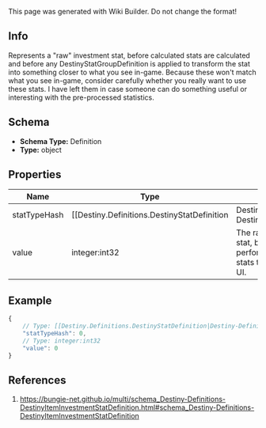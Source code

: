 <span class="wiki-builder">This page was generated with Wiki Builder. Do not change the format!</span>

## Info
Represents a &quot;raw&quot; investment stat, before calculated stats are calculated and before any DestinyStatGroupDefinition is applied to transform the stat into something closer to what you see in-game. Because these won't match what you see in-game, consider carefully whether you really want to use these stats. I have left them in case someone can do something useful or interesting with the pre-processed statistics.

## Schema
* **Schema Type:** Definition
* **Type:** object

## Properties
Name | Type | Description
---- | ---- | -----------
statTypeHash | [[Destiny.Definitions.DestinyStatDefinition|Destiny-Definitions-DestinyStatDefinition]]:integer:uint32 | The hash identifier for the DestinyStatDefinition defining this stat.
value | integer:int32 | The raw &quot;Investment&quot; value for the stat, before transformations are performed to turn this raw stat into stats that are displayed in the game UI.

## Example
```javascript
{
    // Type: [[Destiny.Definitions.DestinyStatDefinition|Destiny-Definitions-DestinyStatDefinition]]:integer:uint32
    "statTypeHash": 0,
    // Type: integer:int32
    "value": 0
}

```

## References
1. https://bungie-net.github.io/multi/schema_Destiny-Definitions-DestinyItemInvestmentStatDefinition.html#schema_Destiny-Definitions-DestinyItemInvestmentStatDefinition
